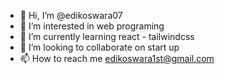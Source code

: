 - 👋 Hi, I’m @edikoswara07
- 👀 I’m interested in web programing
- 🌱 I’m currently learning react  - tailwindcss
- 💞️ I’m looking to collaborate on start up
- 📫 How to reach me edikoswara1st@gmail.com
